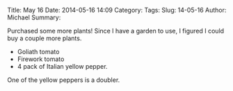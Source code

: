 Title: May 16
Date: 2014-05-16 14:09
Category:
Tags:
Slug: 14-05-16
Author: Michael
Summary:

Purchased some more plants!  Since I have a garden to use, I figured I could
buy a couple more plants.

- Goliath tomato
- Firework tomato
- 4 pack of Italian yellow pepper.

One of the yellow peppers is a doubler.
